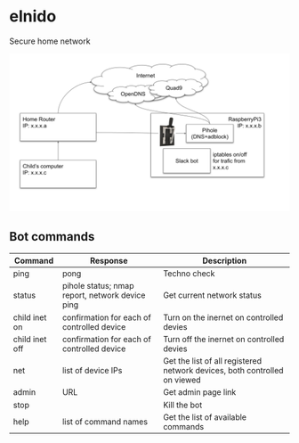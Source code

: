 # elnido
Secure home network

![High level view](elnido.svg)

## Bot commands

| Command       | Response      | Description |
| ------------- | ------------- | ----------- |
| ping          | pong          | Techno check |
| status        | pihole status; nmap report, network device ping | Get current network status |
| child inet on | confirmation for each of controlled device | Turn on the inernet on controlled devies |
| child inet off | confirmation for each of controlled device | Turn off the inernet on controlled devies |
| net           | list of device IPs | Get the list of all registered network devices, both controlled on viewed |
| admin         | URL          | Get admin page link |
| stop          |              | Kill the bot |
| help          | list of command names | Get the list of available commands |
